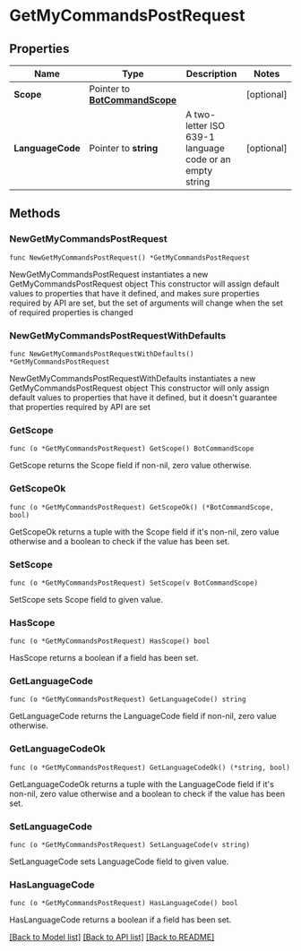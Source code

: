 # GetMyCommandsPostRequest

## Properties

Name | Type | Description | Notes
------------ | ------------- | ------------- | -------------
**Scope** | Pointer to [**BotCommandScope**](BotCommandScope.md) |  | [optional] 
**LanguageCode** | Pointer to **string** | A two-letter ISO 639-1 language code or an empty string | [optional] 

## Methods

### NewGetMyCommandsPostRequest

`func NewGetMyCommandsPostRequest() *GetMyCommandsPostRequest`

NewGetMyCommandsPostRequest instantiates a new GetMyCommandsPostRequest object
This constructor will assign default values to properties that have it defined,
and makes sure properties required by API are set, but the set of arguments
will change when the set of required properties is changed

### NewGetMyCommandsPostRequestWithDefaults

`func NewGetMyCommandsPostRequestWithDefaults() *GetMyCommandsPostRequest`

NewGetMyCommandsPostRequestWithDefaults instantiates a new GetMyCommandsPostRequest object
This constructor will only assign default values to properties that have it defined,
but it doesn't guarantee that properties required by API are set

### GetScope

`func (o *GetMyCommandsPostRequest) GetScope() BotCommandScope`

GetScope returns the Scope field if non-nil, zero value otherwise.

### GetScopeOk

`func (o *GetMyCommandsPostRequest) GetScopeOk() (*BotCommandScope, bool)`

GetScopeOk returns a tuple with the Scope field if it's non-nil, zero value otherwise
and a boolean to check if the value has been set.

### SetScope

`func (o *GetMyCommandsPostRequest) SetScope(v BotCommandScope)`

SetScope sets Scope field to given value.

### HasScope

`func (o *GetMyCommandsPostRequest) HasScope() bool`

HasScope returns a boolean if a field has been set.

### GetLanguageCode

`func (o *GetMyCommandsPostRequest) GetLanguageCode() string`

GetLanguageCode returns the LanguageCode field if non-nil, zero value otherwise.

### GetLanguageCodeOk

`func (o *GetMyCommandsPostRequest) GetLanguageCodeOk() (*string, bool)`

GetLanguageCodeOk returns a tuple with the LanguageCode field if it's non-nil, zero value otherwise
and a boolean to check if the value has been set.

### SetLanguageCode

`func (o *GetMyCommandsPostRequest) SetLanguageCode(v string)`

SetLanguageCode sets LanguageCode field to given value.

### HasLanguageCode

`func (o *GetMyCommandsPostRequest) HasLanguageCode() bool`

HasLanguageCode returns a boolean if a field has been set.


[[Back to Model list]](../README.md#documentation-for-models) [[Back to API list]](../README.md#documentation-for-api-endpoints) [[Back to README]](../README.md)


